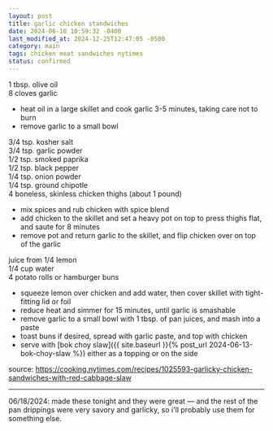 ```yaml
---
layout: post
title: garlic chicken standwiches
date: 2024-06-18 10:59:32 -0400
last_modified_at: 2024-12-25T12:47:05 -0500
category: main
tags: chicken meat sandwiches nytimes
status: confirmed
---
```


1 tbsp. olive oil  
8 cloves garlic  
* heat oil in a large skillet and cook garlic 3-5 minutes, taking care not to burn
* remove garlic to a small bowl

3/4 tsp. kosher salt  
3/4 tsp. garlic powder  
1/2 tsp. smoked paprika  
1/2 tsp. black pepper  
1/4 tsp. onion powder  
1/4 tsp. ground chipotle  
4 boneless, skinless chicken thighs (about 1 pound)  
* mix spices and rub chicken with spice blend
* add chicken to the skillet and set a heavy pot on top to press thighs flat, and saute for
  8 minutes
* remove pot and return garlic to the skillet, and flip chicken over on top of the garlic

juice from 1/4 lemon  
1/4 cup water  
4 potato rolls or hamburger buns  
* squeeze lemon over chicken and add water, then cover skillet with tight-fitting lid or foil
* reduce heat and simmer for 15 minutes, until garlic is smashable
* remove garlic to a small bowl with 1 tbsp. of pan juices, and mash into a paste
* toast buns if desired, spread with garlic paste, and top with chicken
* serve with [bok choy slaw]({{ site.baseurl }}{% post_url 2024-06-13-bok-choy-slaw %}) either as
  a topping or on the side

source: <https://cooking.nytimes.com/recipes/1025593-garlicky-chicken-sandwiches-with-red-cabbage-slaw>

---

06/18/2024: made these tonight and they were great — and the rest of the pan
drippings were very savory and garlicky, so i'll probably use them for something
else.
